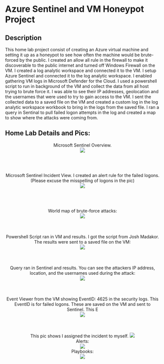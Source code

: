 <h1>Azure Sentinel and VM Honeypot Project</h1>

 

<h2>Description</h2>
This home lab project consist of creating an Azure virtual machine and setting it up as a honeypot to see how often the machine would be brute-forced by the public. I created an allow all rule in the firewall to make it discoverable to the public internet and turned off Windows Firewall on the VM. I created a log analytic workspace and connected it to the VM. I setup Azure Sentinel and connected it to the log analytic workspace. I enabled gathering VM logs in Microsoft Defender for the Cloud. I used a powershell script to run in background of the VM and collect the data from all host trying to brute force it. I was able to see their IP addresses, geolocation and the usernames that were used to try to gain access to the VM. I sent the collected data to a saved file on the VM and created a custom log in the log analytic workspace workbook to bring in the logs from the saved file. I ran a query in Sentinal to pull failed logon attempts in the log and created a map to show where the attacks were coming from.
<br />



<h2>Home Lab Details and Pics:</h2>

<p align="center">
Microsoft Sentinel Overview.  <br/>
<img src="https://i.imgur.com/bWHYL2V.png"
<br />
<br />
<br />
<br />
<br />
<p align="center">
Microsoft Sentinel Incident View. I created an alert rule for the failed logons. (Please excuse the misspelling of logons in the pic) <br/>
<img src="https://i.imgur.com/M0qef5j.png"
<br />
<br />
<br />
<br />
<br />
<p align="center">
World map of brute-force attacks: <br/>
<img src="https://i.imgur.com/vvzyLEb.png"
<br />
<br />
<br />
<br />
<br />
Powershell Script ran in VM and results. I got the script from Josh Madakor. The results were sent to a saved file on the VM: <br/>
<img src="https://i.imgur.com/C7xlB9i.png"
<br />
<br />
<br />
<br />
<br />
Query ran in Sentinel and results. You can see the attackers IP address, location, and the usernames used during the attack:  <br/>
<img src="https://i.imgur.com/OqlKLR1.png"
<br />
<br />
<br />
<br />
<br />
Event Viewer from the VM showing EventID: 4625 in the security logs. This EventID is for failed logons. These are saved on the VM and sent to Sentinel. This E <br/>
<img src="https://i.imgur.com/7xUyjNt.png"
<br />
<br />
<br />
<br />
<br />
This pic shows I assigned the incident to myself. 
<img src="https://i.imgur.com/PqoHVGW.png"
<br />
<br />
Alerts:  <br/>
<img src=
<br />
<br />
Playbooks:  <br/>
<img src=
<br />
<br />

<!--
 ```diff
- text in red
+ text in green
! text in orange
# text in gray
@@ text in purple (and bold)@@
```
--!>
